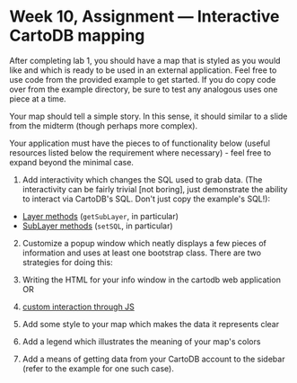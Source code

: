# Week 10, Assignment — Interactive CartoDB mapping

After completing lab 1, you should have a map that is styled as you
would like and which is ready to be used in an external application.
Feel free to use code from the provided example to get started. If you
do copy code over from the example directory, be sure to test any analogous
uses one piece at a time.


Your map should tell a simple story. In this sense, it should similar to
a slide from the midterm (though perhaps more complex).

Your application must  have the pieces to of functionality below
(useful resources listed below the requirement where necessary) -
feel free to expand beyond the minimal case.

1. Add interactivity which changes the SQL used to grab data. (The
   interactivity can be fairly trivial [not boring], just demonstrate
   the ability to interact via CartoDB's SQL. Don't just copy the
   example's SQL!):
  - [Layer methods](http://docs.cartodb.com/cartodb-platform/cartodb-js/api-methods/#cartodbcartodblayer) (`getSubLayer`, in particular)
  - [SubLayer methods](http://docs.cartodb.com/cartodb-platform/cartodb-js/api-methods/#cartodbcartodbsublayer) (`setSQL`, in particular)

2. Customize a popup window which neatly displays a few pieces of
   information and uses at least one bootstrap class. There are
   two strategies for doing this:
  1. Writing the HTML for your info window in the cartodb web application
  OR
  2. [custom interaction through JS](http://docs.cartodb.com/tutorials/custom_interactivity/)

3. Add some style to your map which makes the data it represents clear

4. Add a legend which illustrates the meaning of your map's colors

5. Add a means of getting data from your CartoDB account to the sidebar
   (refer to the example for one such case).

